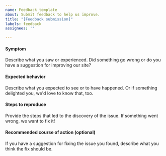 ```yaml
---
name: Feedback template
about: Submit feedback to help us improve.
title: "[Feedback submission]"
labels: feedback
assignees: ''

---
```


#### Symptom
Describe what you saw or experienced. Did something go wrong or do you have a suggestion for improving our site?


#### Expected behavior
Describe what you expected to see or to have happened. Or if something delighted you, we'd love to know that, too.


#### Steps to reproduce
Provide the steps that led to the discovery of the issue. If something went wrong, we want to fix it!


#### Recommended course of action (optional)
If you have a suggestion for fixing the issue you found, describe what you think the fix should be.